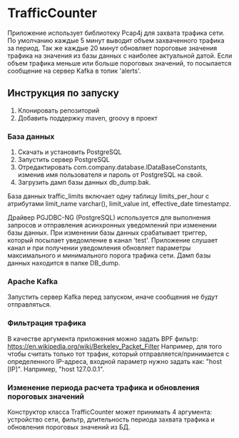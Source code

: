 # TrafficCounter
Приложение использует библиотеку Pcap4j для захвата трафика сети. По умолчанию каждые 5 минут выводит объем захваченного трафика за период. Так же каждые 20 минут обновляет пороговые значения трафика на значения из базы данных с наиболее актуальной датой.
Если объем трафика меньше или больше пороговых значений, то посылается сообщение на сервер Kafka в топик 'alerts'.

## Инструкция по запуску
1. Клонировать репозиторий
2. Добавить поддержку maven, groovy в проект

### База данных
1. Скачать и установить PostgreSQL
2. Запустить сервер PostgreSQL
3. Отредактировать сom.company.database.IDataBaseConstants, изменив имя пользователя и пароль от PostgreSQL на свой.
4. Загрузить дамп базы данных db_dump.bak.

База данных traffic_limits включает одну таблицу limits_per_hour с атрибутами limit_name varchar(), limit_value int, effective_date timestampz.

Драйвер PGJDBC-NG (PostgreSQL) используется для выполнения запросов и отправления асинхронных уведомлений при изменении базы данных. При изменении базы данных срабатывает триггер, который посылает уведомление в канал 'test'. Приложение слушает канал и при получении уведомления обновляет параметры максимального и минимального порога трафика сети.
Дамп базы данных находится в папке DB_dump.

### Apache Kafka
Запустить сервер Kafka перед запуском, иначе сообщения не будут отправляться.

### Фильтрация трафика
В качестве аргумента приложения можно задать BPF фильтр: https://en.wikipedia.org/wiki/Berkeley_Packet_Filter
Например, для того чтобы считать только тот трафик, который отправляется/принимается с определенного IP-адреса, входной параметр нужно задать как:
"host [IP]". Например, "host 127.0.0.1".

### Изменение периода расчета трафика и обновления пороговых значений
Конструктор класса TrafficCounter может принимать 4 аргумента: устройство сети, фильтр, длительность периода захвата трафика и обновления пороговых значений из БД. 

